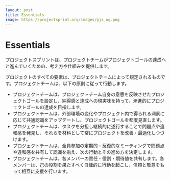 ```yaml
---
layout: post
title: Essentials
image: https://projectsprint.org/images/pjs_og.png
---
```


# Essentials

プロジェクトスプリントは、プロジェクトチームがプロジェクトゴールの達成へと進んでいくための、考え方や仕組みを提供します。

プロジェクトのすべての要素は、プロジェクトチームによって規定されるものです。プロジェクトチームは、以下の原則に従って行動します。

- プロジェクトチームは、プロジェクトチーム自身の意思を反映させたプロジェクトゴールを設定し、納得感と達成への現実味を持って、漸進的にプロジェクトゴールの達成を目指します。
- プロジェクトチームは、外部環境の変化やプロジェクト内で得られる洞察に応じて共通認識をアップデートし、プロジェクトゴールを都度見直します。
- プロジェクトチームは、タスクを分担し継続的に遂行することで問題点や違和感を発見し、それらを材料として常にプロジェクトを改善・最適化しつづけます。
- プロジェクトチームは、全員参加の定期的・反復的なミーティングで問題点や違和感を共有して認識を揃え、次の行動とその進め方を決定します。
- プロジェクトチームは、各メンバーの責任・役割・期待値を共有します。各メンバーは、己の役割を果たすべく自律的に行動を起こし、信頼と敬意をもって相互に支援を行います。
